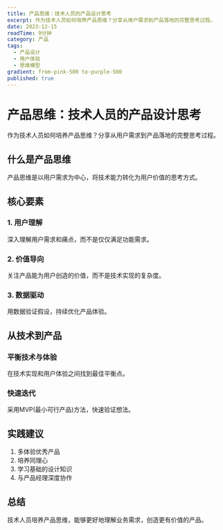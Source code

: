 ```yaml
---
title: 产品思维：技术人员的产品设计思考
excerpt: 作为技术人员如何培养产品思维？分享从用户需求到产品落地的完整思考过程。
date: 2023-12-15
readTime: 9分钟
category: 产品
tags:
  - 产品设计
  - 用户体验
  - 思维模型
gradient: from-pink-500 to-purple-500
published: true
---
```


# 产品思维：技术人员的产品设计思考

作为技术人员如何培养产品思维？分享从用户需求到产品落地的完整思考过程。

## 什么是产品思维

产品思维是以用户需求为中心，将技术能力转化为用户价值的思考方式。

## 核心要素

### 1. 用户理解
深入理解用户需求和痛点，而不是仅仅满足功能需求。

### 2. 价值导向
关注产品能为用户创造的价值，而不是技术实现的复杂度。

### 3. 数据驱动
用数据验证假设，持续优化产品体验。

## 从技术到产品

### 平衡技术与体验
在技术实现和用户体验之间找到最佳平衡点。

### 快速迭代
采用MVP(最小可行产品)方法，快速验证想法。

## 实践建议

1. 多体验优秀产品
2. 培养同理心
3. 学习基础的设计知识
4. 与产品经理深度协作

## 总结

技术人员培养产品思维，能够更好地理解业务需求，创造更有价值的产品。
